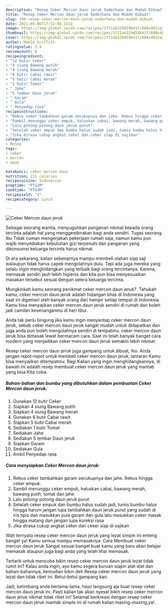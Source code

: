 ```yaml
---
description: "Resep Ceker Mercon daun jeruk Sederhana dan Mudah Dibuat"
title: "Resep Ceker Mercon daun jeruk Sederhana dan Mudah Dibuat"
slug: 398-resep-ceker-mercon-daun-jeruk-sederhana-dan-mudah-dibuat
date: 2021-05-06T17:52:04.153Z
image: https://img-global.cpcdn.com/recipes/1f11ab329d59b41f/680x482cq70/ceker-mercon-daun-jeruk-foto-resep-utama.jpg
thumbnail: https://img-global.cpcdn.com/recipes/1f11ab329d59b41f/680x482cq70/ceker-mercon-daun-jeruk-foto-resep-utama.jpg
cover: https://img-global.cpcdn.com/recipes/1f11ab329d59b41f/680x482cq70/ceker-mercon-daun-jeruk-foto-resep-utama.jpg
author: Mable Griffith
ratingvalue: 3.9
reviewcount: 8
recipeingredient:
- "12 butir Ceker"
- "4 siung Bawang putih"
- "4 siung Bawang merah"
- "6 butir Cabai rawit"
- "5 butir Cabai merah"
- "1 butir Tomat"
- " Jahe"
- "5 lembar Daun jeruk"
- " Garam"
- " Gula"
- " Penyedap rasa"
recipeinstructions:
- "Rebus ceker tambahkan garam secukupnya dan jahe. Rebus hingga ceker empuk."
- "Sambil menunggu ceker empuk, haluskan cabai, bawang merah, bawang putih, tomat dan jahe"
- "Lalu potong-potong daun jeruk purut"
- "Setelah ceker empuk dan bumbu halus sudah jadi, tumis bumbu halus hingga harum jangan lupa tambahkan daun jeruk purut yang sudah di iris tipis dan masukkan pula garam dan gula lalu masukkan ceker masak hingga matang dan jangan lupa koreksi rasa"
- "Jika dirasa cukup angkat ceker dan ceker siap di sajikan"
categories:
- Resep
tags:
- ceker
- mercon
- daun

katakunci: ceker mercon daun 
nutrition: 211 calories
recipecuisine: Indonesian
preptime: "PT12M"
cooktime: "PT43M"
recipeyield: "1"
recipecategory: Lunch

---
```



![Ceker Mercon daun jeruk](https://img-global.cpcdn.com/recipes/1f11ab329d59b41f/680x482cq70/ceker-mercon-daun-jeruk-foto-resep-utama.jpg)

Sebagai seorang wanita, menyuguhkan panganan nikmat kepada orang tercinta adalah hal yang menggembirakan bagi anda sendiri. Tugas seorang ibu Tidak cuman mengerjakan pekerjaan rumah saja, namun kamu pun wajib menyediakan kebutuhan gizi terpenuhi dan panganan yang dikonsumsi keluarga tercinta harus nikmat.

Di era  sekarang, kalian sebenarnya mampu membeli olahan siap saji walaupun tidak harus capek mengolahnya dulu. Tapi ada juga mereka yang selalu ingin menghidangkan yang terbaik bagi orang tercintanya. Karena, memasak sendiri jauh lebih higienis dan kita pun bisa menyesuaikan masakan tersebut sesuai dengan selera keluarga tercinta. 



Mungkinkah kamu seorang penikmat ceker mercon daun jeruk?. Tahukah kamu, ceker mercon daun jeruk adalah hidangan khas di Indonesia yang saat ini digemari oleh banyak orang dari hampir setiap tempat di Indonesia. Kamu bisa menyajikan ceker mercon daun jeruk sendiri di rumah dan boleh jadi camilan kesenanganmu di hari libur.

Anda tak perlu bingung jika kamu ingin menyantap ceker mercon daun jeruk, sebab ceker mercon daun jeruk sangat mudah untuk didapatkan dan juga anda pun boleh mengolahnya sendiri di tempatmu. ceker mercon daun jeruk bisa dimasak lewat bermacam cara. Saat ini telah banyak banget cara modern yang menjadikan ceker mercon daun jeruk semakin lebih nikmat.

Resep ceker mercon daun jeruk juga gampang untuk dibuat, lho. Anda jangan repot-repot untuk membeli ceker mercon daun jeruk, lantaran Kamu bisa menyajikan ditempatmu. Bagi Kalian yang ingin menghidangkannya, di bawah ini adalah resep membuat ceker mercon daun jeruk yang mantab yang bisa Kita coba.

<!--inarticleads1-->

##### Bahan-bahan dan bumbu yang dibutuhkan dalam pembuatan Ceker Mercon daun jeruk:

1. Gunakan 12 butir Ceker
1. Siapkan 4 siung Bawang putih
1. Siapkan 4 siung Bawang merah
1. Gunakan 6 butir Cabai rawit
1. Siapkan 5 butir Cabai merah
1. Sediakan 1 butir Tomat
1. Sediakan  Jahe
1. Sediakan 5 lembar Daun jeruk
1. Siapkan  Garam
1. Sediakan  Gula
1. Ambil  Penyedap rasa




<!--inarticleads2-->

##### Cara menyiapkan Ceker Mercon daun jeruk:

1. Rebus ceker tambahkan garam secukupnya dan jahe. Rebus hingga ceker empuk.
1. Sambil menunggu ceker empuk, haluskan cabai, bawang merah, bawang putih, tomat dan jahe
1. Lalu potong-potong daun jeruk purut
1. Setelah ceker empuk dan bumbu halus sudah jadi, tumis bumbu halus hingga harum jangan lupa tambahkan daun jeruk purut yang sudah di iris tipis dan masukkan pula garam dan gula lalu masukkan ceker masak hingga matang dan jangan lupa koreksi rasa
1. Jika dirasa cukup angkat ceker dan ceker siap di sajikan




Wah ternyata resep ceker mercon daun jeruk yang lezat simple ini enteng banget ya! Kamu semua mampu memasaknya. Cara Membuat ceker mercon daun jeruk Sangat sesuai banget buat kamu yang baru akan belajar memasak ataupun juga bagi anda yang telah lihai memasak.

Tertarik untuk mencoba bikin resep ceker mercon daun jeruk lezat tidak rumit ini? Kalau anda ingin, ayo kamu segera buruan siapin alat-alat dan bahan-bahannya, kemudian bikin deh Resep ceker mercon daun jeruk yang lezat dan tidak ribet ini. Betul-betul gampang kan. 

Jadi, ketimbang anda berlama-lama, hayo langsung aja buat resep ceker mercon daun jeruk ini. Pasti kalian tak akan nyesel bikin resep ceker mercon daun jeruk nikmat tidak ribet ini! Selamat berkreasi dengan resep ceker mercon daun jeruk mantab simple ini di rumah kalian masing-masing,ya!.

